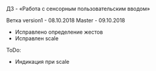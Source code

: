 ДЗ - «Работа с сенсорным пользовательским вводом»

Ветка version1 - 08.10.2018
Master - 09.10.2018
- Исправлено определение жестов
- Исправлен scale

ToDo:
- Индикация при scale
